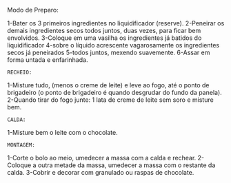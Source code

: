 Modo de Preparo:

1-Bater os 3 primeiros ingredientes no liquidificador (reserve).
2-Peneirar os demais ingredientes secos todos juntos, duas vezes, para ficar bem envolvidos.
3-Coloque em uma vasilha os ingredientes já batidos do liquidificador
4-sobre o líquido acrescente vagarosamente os ingredientes secos já peneirados
5-todos juntos, mexendo suavemente.
6-Assar em forma untada e enfarinhada.

    RECHEIO:
1-Misture tudo, (menos o creme de leite) e leve ao fogo, até o ponto de brigadeiro (o ponto de brigadeiro é quando desgrudar do fundo da panela).
2-Quando tirar do fogo junte: 1 lata de creme de leite sem soro e misture bem.

    CALDA:
1-Misture bem o leite com o chocolate.

    MONTAGEM:
1-Corte o bolo ao meio, umedecer a massa com a calda e rechear.
2-Coloque a outra metade da massa, umedecer a massa com o restante da calda.
3-Cobrir e decorar com granulado ou raspas de chocolate.